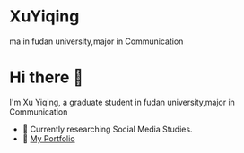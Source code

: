 # XuYiqing
ma in fudan university,major in Communication
# Hi there 👋
I'm Xu Yiqing, a graduate student in fudan university,major in Communication
- 🌱 Currently researching Social Media Studies.  
- 🔗 [My Portfolio](file:/Users/qingqing/Desktop/UNC/COMM/DDDDQ2023.github.io/1028profolio/index.html)  
